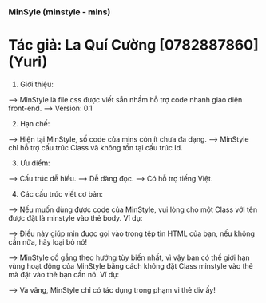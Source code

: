 ### MinSyle (minstyle - mins) ###
# Tác giả: La Quí Cường [0782887860] (Yuri)

1. Giới thiệu:

--> MinStyle là file css được viết sẵn nhầm hỗ trợ code nhanh giao diện front-end.
--> Version: 0.1

2. Hạn chế:

--> Hiện tại MinStyle, số code của mins còn ít chưa đa dạng.
--> MinStyle chỉ hỗ trợ cấu trúc Class và không tồn tại cấu trúc Id.

3. Ưu điểm: 

--> Cấu trúc dễ hiểu.
--> Dễ dàng đọc.
--> Có hỗ trợ tiếng Việt.

4. Các cấu trúc viết cơ bản:

<Note> 
--> Nếu muốn dùng được code của MinStyle, vui lòng cho một Class với tên được đặt là minstyle vào thẻ body. 
Ví dụ: <body class="minstyle"></body>

--> Điều này giúp min được gọi vào trong tệp tin HTML của bạn, nếu không cần nữa, hãy loại bỏ nó! 

<!--///////////////////////////-->

--> MinStyle cố gắng theo hướng tùy biến nhất, vì vậy bạn có thể giới hạn vùng hoạt động của MinStyle bằng cách không đặt Class minstyle vào thẻ <body> mà đặt vào thẻ bạn cần nó.
Ví dụ: <div class="minstyle"></div>

--> Và vâng, MinStyle chỉ có tác dụng trong phạm vi thẻ div ấy!


